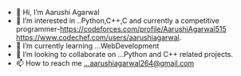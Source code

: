 - 👋 Hi, I’m Aarushi Agarwal
- 👀 I’m interested in ..Python,C++,C and currently a competitive programmer-https://codeforces.com/profile/AarushiAgarwal515           https://www.codechef.com/users/aarushiagarwal.
- 🌱 I’m currently learning ...WebDevelopment
- 💞️ I’m looking to collaborate on ...Python and C++ related projects.
- 📫 How to reach me ...aarushiagarwal264@gmail.com

<!---
aarushiagarwal131/aarushiagarwal131 is a ✨ special ✨ repository because its `README.md` (this file) appears on your GitHub profile.
You can click the Preview link to take a look at your changes.
--->
